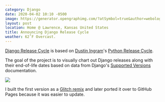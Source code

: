 ```yaml
---
category: Django
date: 2020-04-02 10:10 -0500
image: https://generator.opengraphimg.com/?atSymbol=true&author=webology&authorSize=text-2xl&style=modern&tags=&title=Announcing+Django+Release+Cycle
layout: post
location: Home @ Lawrence, Kansas United States
title: Announcing Django Release Cycle
weather: 62˚F Overcast.
---
```


[Django Release Cycle](https://jefftriplett.com/django-release-cycle/) is based on [Dustin Ingram](https://github.com/di)'s [Python Release Cycle](https://python-release-cycle.glitch.me/). 

The goal of the project is to visually chart out Django releases along with their end-of-life dates based on data from Django's [Supported Versions](https://www.djangoproject.com/download/#supported-versions) documentation.

[![](https://jefftriplett.com/django-release-cycle/assets/screenshot.png)](https://jefftriplett.com/django-release-cycle/)

I built the first version as a [Glitch remix](https://django-release-cycle.glitch.me/) and later ported it over to GitHub Pages because it was easier to update.